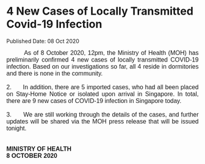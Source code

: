 <html>
    <meta http-equiv="Content-Type" content="text/html; charset=utf-8"/>
    <meta charset="utf-8"/>
    <title>4 New Cases of Locally Transmitted Covid-19 Infection</title>
    <body><h1>4 New Cases of Locally Transmitted Covid-19 Infection</h1>
    <p>Published Date: 08 Oct 2020</p> <p style="text-align: justify;"><span style="font-family: Arial;"><span style="font-size: 16px;">&nbsp; &nbsp; &nbsp; &nbsp; As of 8 October 2020, 12pm, the Ministry of Health (MOH) has preliminarily confirmed 4 new cases of locally transmitted COVID-19 infection. Based on our investigations so far, all 4 reside in dormitories and there is none in the community.&nbsp;&nbsp;<br><br>2.&nbsp; &nbsp; &nbsp; In addition, there are 5 imported cases, who had all been placed on Stay-Home Notice or isolated upon arrival in Singapore. In total, there are 9 new cases of COVID-19 infection in Singapore today.&nbsp;<br><br>3.&nbsp; &nbsp; &nbsp; We are still working through the details of the cases, and further updates will be shared via the MOH press release that will be issued tonight.&nbsp;<br><br><br><strong>MINISTRY OF HEALTH<br>8 OCTOBER 2020<br></strong></span></span></p><div style="text-align: justify;"><span style="font-family: Arial; font-size: 16px;"><br></span></div></body>
</html>
